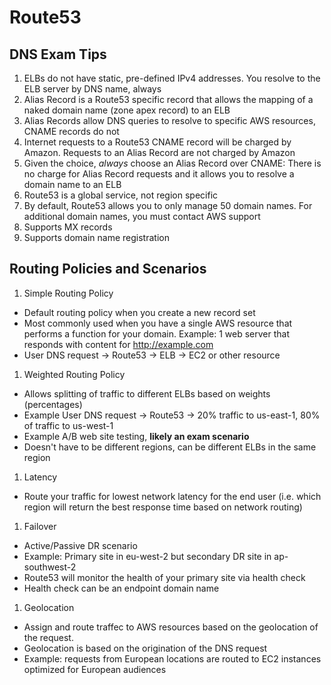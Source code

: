 # Route53

## DNS Exam Tips
1. ELBs do not have static, pre-defined IPv4 addresses.  You resolve to the ELB server by DNS name, always
1. Alias Record is a Route53 specific record that allows the mapping of a naked domain name (zone apex record) 
to an ELB
1. Alias Records allow DNS queries to resolve to specific AWS resources, CNAME records do not
1. Internet requests to a Route53 CNAME record will be charged by Amazon.  Requests to an Alias Record are not 
charged by Amazon
1. Given the choice, *always* choose an Alias Record over CNAME:  There is no charge for Alias Record requests and 
it allows you to resolve a domain name to an ELB
1. Route53 is a global service, not region specific
1. By default, Route53 allows you to only manage 50 domain names.  For additional domain names, you must contact 
AWS support
1. Supports MX records
1. Supports domain name registration

## Routing Policies and Scenarios
1. Simple Routing Policy
  - Default routing policy when you create a new record set
  - Most commonly used when you have a single AWS resource that performs a function for 
  your domain.  Example:  1 web server that responds with content for http://example.com  
  - User DNS request -> Route53 -> ELB -> EC2 or other resource
1. Weighted Routing Policy
  - Allows splitting of traffic to different ELBs based on weights (percentages)
  - Example User DNS request -> Route53 -> 20% traffic to us-east-1, 80% of traffic to us-west-1
  - Example A/B web site testing, **likely an exam scenario**
  - Doesn't have to be different regions, can be different ELBs in the same region
1. Latency
  - Route your traffic for lowest network latency for the end user (i.e. which region will return the 
  best response time based on network routing)
1. Failover
  - Active/Passive DR scenario
  - Example:  Primary site in eu-west-2 but secondary DR site in ap-southwest-2
  - Route53 will monitor the health of your primary site via health check
  - Health check can be an endpoint domain name
1. Geolocation
  - Assign and route traffec to AWS resources based on the geolocation of the request.  
  - Geolocation is based on the origination of the DNS request
  - Example:  requests from European locations are routed to EC2 instances optimized for European audiences
  
